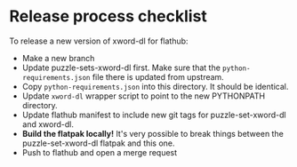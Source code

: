 # Release process checklist

To release a new version of xword-dl for flathub:

* Make a new branch
* Update puzzle-sets-xword-dl first. Make sure that the
  `python-requirements.json` file there is updated from upstream.
* Copy `python-requirements.json` into this directory. It should be
  identical.
* Update `xword-dl` wrapper script to point to the new PYTHONPATH directory.
* Update flathub manifest to include new git tags for
  puzzle-set-xword-dl and xword-dl.
* **Build the flatpak locally!** It's very possible to break things
  between the puzzle-set-xword-dl flatpak and this one.
* Push to flathub and open a merge request
